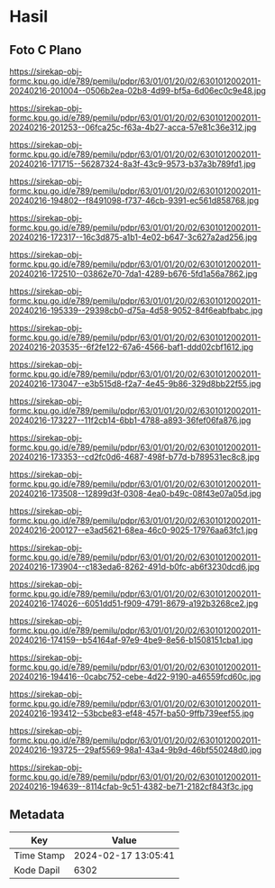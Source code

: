 # Hasil

## Foto C Plano

https://sirekap-obj-formc.kpu.go.id/e789/pemilu/pdpr/63/01/01/20/02/6301012002011-20240216-201004--0506b2ea-02b8-4d99-bf5a-6d06ec0c9e48.jpg

https://sirekap-obj-formc.kpu.go.id/e789/pemilu/pdpr/63/01/01/20/02/6301012002011-20240216-201253--06fca25c-f63a-4b27-acca-57e81c36e312.jpg

https://sirekap-obj-formc.kpu.go.id/e789/pemilu/pdpr/63/01/01/20/02/6301012002011-20240216-171715--56287324-8a3f-43c9-9573-b37a3b789fd1.jpg

https://sirekap-obj-formc.kpu.go.id/e789/pemilu/pdpr/63/01/01/20/02/6301012002011-20240216-194802--f8491098-f737-46cb-9391-ec561d858768.jpg

https://sirekap-obj-formc.kpu.go.id/e789/pemilu/pdpr/63/01/01/20/02/6301012002011-20240216-172317--16c3d875-a1b1-4e02-b647-3c627a2ad256.jpg

https://sirekap-obj-formc.kpu.go.id/e789/pemilu/pdpr/63/01/01/20/02/6301012002011-20240216-172510--03862e70-7da1-4289-b676-5fd1a56a7862.jpg

https://sirekap-obj-formc.kpu.go.id/e789/pemilu/pdpr/63/01/01/20/02/6301012002011-20240216-195339--29398cb0-d75a-4d58-9052-84f6eabfbabc.jpg

https://sirekap-obj-formc.kpu.go.id/e789/pemilu/pdpr/63/01/01/20/02/6301012002011-20240216-203535--6f2fe122-67a6-4566-baf1-ddd02cbf1612.jpg

https://sirekap-obj-formc.kpu.go.id/e789/pemilu/pdpr/63/01/01/20/02/6301012002011-20240216-173047--e3b515d8-f2a7-4e45-9b86-329d8bb22f55.jpg

https://sirekap-obj-formc.kpu.go.id/e789/pemilu/pdpr/63/01/01/20/02/6301012002011-20240216-173227--11f2cb14-6bb1-4788-a893-36fef06fa876.jpg

https://sirekap-obj-formc.kpu.go.id/e789/pemilu/pdpr/63/01/01/20/02/6301012002011-20240216-173353--cd2fc0d6-4687-498f-b77d-b789531ec8c8.jpg

https://sirekap-obj-formc.kpu.go.id/e789/pemilu/pdpr/63/01/01/20/02/6301012002011-20240216-173508--12899d3f-0308-4ea0-b49c-08f43e07a05d.jpg

https://sirekap-obj-formc.kpu.go.id/e789/pemilu/pdpr/63/01/01/20/02/6301012002011-20240216-200127--e3ad5621-68ea-46c0-9025-17976aa63fc1.jpg

https://sirekap-obj-formc.kpu.go.id/e789/pemilu/pdpr/63/01/01/20/02/6301012002011-20240216-173904--c183eda6-8262-491d-b0fc-ab6f3230dcd6.jpg

https://sirekap-obj-formc.kpu.go.id/e789/pemilu/pdpr/63/01/01/20/02/6301012002011-20240216-174026--6051dd51-f909-4791-8679-a192b3268ce2.jpg

https://sirekap-obj-formc.kpu.go.id/e789/pemilu/pdpr/63/01/01/20/02/6301012002011-20240216-174159--b54164af-97e9-4be9-8e56-b1508151cba1.jpg

https://sirekap-obj-formc.kpu.go.id/e789/pemilu/pdpr/63/01/01/20/02/6301012002011-20240216-194416--0cabc752-cebe-4d22-9190-a46559fcd60c.jpg

https://sirekap-obj-formc.kpu.go.id/e789/pemilu/pdpr/63/01/01/20/02/6301012002011-20240216-193412--53bcbe83-ef48-457f-ba50-9ffb739eef55.jpg

https://sirekap-obj-formc.kpu.go.id/e789/pemilu/pdpr/63/01/01/20/02/6301012002011-20240216-193725--29af5569-98a1-43a4-9b9d-46bf550248d0.jpg

https://sirekap-obj-formc.kpu.go.id/e789/pemilu/pdpr/63/01/01/20/02/6301012002011-20240216-194639--8114cfab-9c51-4382-be71-2182cf843f3c.jpg


## Metadata

| Key        | Value               |
| ---------- | ------------------- |
| Time Stamp | 2024-02-17 13:05:41 |
| Kode Dapil | 6302                |



